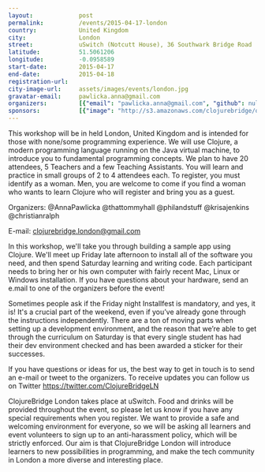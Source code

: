 ```yaml
---
layout:             post
permalink:          /events/2015-04-17-london
country:            United Kingdom
city:               London
street:             uSwitch (Notcutt House), 36 Southwark Bridge Road
latitude:           51.5061206
longitude:          -0.0958589
start-date:         2015-04-17
end-date:           2015-04-18
registration-url:
city-image-url:     assets/images/events/london.jpg
gravatar-email:     pawlicka.anna@gmail.com
organizers:         [{"email": "pawlicka.anna@gmail.com", "github": null, "name": "Anna Pawlicka", "twitter": "AnnaPawlicka"}]
sponsors:           [{"image": "http://s3.amazonaws.com/clojurebridge/original/36/8thlight.png?1428933499", "name": "8th Light, Ltd.", "url": "http://www.8thlight.com/"}, {"image": "http://s3.amazonaws.com/clojurebridge/original/33/buyapowa.png?1427232418", "name": "buyapowa", "url": "http://www.buyapowa.com/"}, {"image": "http://s3.amazonaws.com/clojurebridge/original/37/metosin.png?1428933456", "name": "Metosin", "url": "http://www.metosin.fi/"}, {"image": "http://s3.amazonaws.com/clojurebridge/original/10/tw-logo.png?1411430791", "name": "ThoughtWorks", "url": "http://www.thoughtworks.com"}, {"image": "http://s3.amazonaws.com/clojurebridge/original/30/logo-uswitch-b97b8399.png?1426545637", "name": "uSwitch", "url": "http://www.uswitch.com/"}, {"image": null, "name": "yeller", "url": null}]
---
```


This workshop will be in held London, United Kingdom and is intended for those with none/some programming experience. We will use Clojure, a modern programming language running on the Java virtual machine, to introduce you to fundamental programming concepts.
We plan to have 20 attendees, 5 Teachers and a few Teaching Assistants. You will learn and practice in small groups of 2 to 4 attendees each.
To register, you must identify as a woman. Men, you are welcome to come if you find a woman who wants to learn Clojure who will register and bring you as a guest.

Organizers:
@AnnaPawlicka
@thattommyhall
@philandstuff
@krisajenkins
@christianralph

E-mail: clojurebridge.london@gmail.com

In this workshop, we'll take you through building a sample app using Clojure. We'll meet up Friday late afternoon to install all of the software you need, and then spend Saturday learning and writing code. Each participant needs to bring her or his own computer with fairly recent Mac, Linux or Windows installation. If you have questions about your hardware, send an e.mail to one of the organizers before the event!

Sometimes people ask if the Friday night Installfest is mandatory, and yes, it is! It's a crucial part of the weekend, even if you’ve already gone through the instructions independently. There are a ton of moving parts when setting up a development environment, and the reason that we’re able to get through the curriculum on Saturday is that every single student has had their dev environment checked and has been awarded a sticker for their successes.

If you have questions or ideas for us, the best way to get in touch is to send an e-mail or tweet to the organizers. To receive updates you can follow us on Twitter https://twitter.com/ClojureBridgeLN

ClojureBridge London takes place at uSwitch. Food and drinks will be provided throughout the event, so please let us know if you have any special requirements when you register. We want to provide a safe and welcoming environment for everyone, so we will be asking all learners and event volunteers to sign up to an anti-harassment policy, which will be strictly enforced. Our aim is that ClojureBridge London will introduce learners to new possibilities in programming, and make the tech community in London a more diverse and interesting place.
